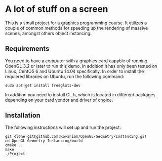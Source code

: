 A lot of stuff on a screen
==========================

This is a small project for a graphics programming course. It utilizes
a couple of common methods for speeding up the rendering of massive
scenes, amongst others object instancing.


Requirements
------------

You need to have a computer with a graphics card capable of running
OpenGL 3.2 or later to run this demo. In addition it has only been
tested on Linux, CentOS 6 and Ubuntu 14.04 specifically. In order to
install the requiered libraries on Ubuntu, run the following command:

```
sudo apt-get install freeglut3-dev
```
In addition you need to install GL.h, which is located in different
packages depending on your card vendor and driver of choice.


Installation
------------

The following instructions will set up and run the project:

```
git clone git@github.com:Rovanion/OpenGL-Geometry-Instancing.git
cd OpenGL-Geometry-Instancing/build
cmake ..
make
./Project
```
